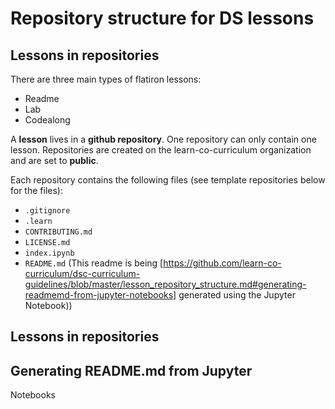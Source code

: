 # Repository structure for DS lessons

## Lessons in repositories
There are three main types of flatiron lessons:

- Readme
- Lab
- Codealong

A **lesson** lives in a **github repository**. One repository can only contain one lesson. Repositories are created on the learn-co-curriculum organization and are set to **public**.

Each repository contains the following files (see template repositories below for the files):

- `.gitignore` 
- `.learn` 
- `CONTRIBUTING.md`
- `LICENSE.md`
- `index.ipynb`
- `README.md` (This readme is being [https://github.com/learn-co-curriculum/dsc-curriculum-guidelines/blob/master/lesson_repository_structure.md#generating-readmemd-from-jupyter-notebooks] generated using the Jupyter Notebook))

## Lessons in repositories

## Generating README.md from Jupyter 
Notebooks


